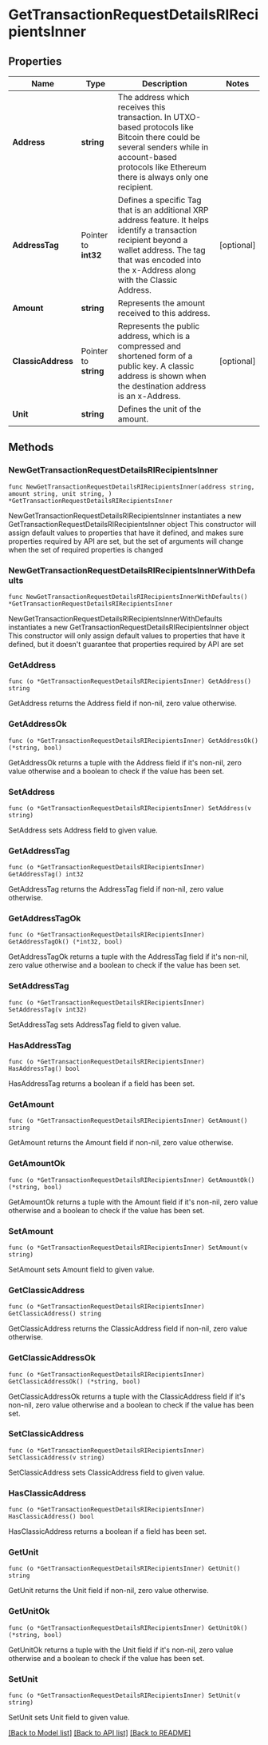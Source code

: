 # GetTransactionRequestDetailsRIRecipientsInner

## Properties

Name | Type | Description | Notes
------------ | ------------- | ------------- | -------------
**Address** | **string** | The address which receives this transaction. In UTXO-based protocols like Bitcoin there could be several senders while in account-based protocols like Ethereum there is always only one recipient. | 
**AddressTag** | Pointer to **int32** | Defines a specific Tag that is an additional XRP address feature. It helps identify a transaction recipient beyond a wallet address. The tag that was encoded into the x-Address along with the Classic Address. | [optional] 
**Amount** | **string** | Represents the amount received to this address. | 
**ClassicAddress** | Pointer to **string** | Represents the public address, which is a compressed and shortened form of a public key. A classic address is shown when the destination address is an x-Address. | [optional] 
**Unit** | **string** | Defines the unit of the amount. | 

## Methods

### NewGetTransactionRequestDetailsRIRecipientsInner

`func NewGetTransactionRequestDetailsRIRecipientsInner(address string, amount string, unit string, ) *GetTransactionRequestDetailsRIRecipientsInner`

NewGetTransactionRequestDetailsRIRecipientsInner instantiates a new GetTransactionRequestDetailsRIRecipientsInner object
This constructor will assign default values to properties that have it defined,
and makes sure properties required by API are set, but the set of arguments
will change when the set of required properties is changed

### NewGetTransactionRequestDetailsRIRecipientsInnerWithDefaults

`func NewGetTransactionRequestDetailsRIRecipientsInnerWithDefaults() *GetTransactionRequestDetailsRIRecipientsInner`

NewGetTransactionRequestDetailsRIRecipientsInnerWithDefaults instantiates a new GetTransactionRequestDetailsRIRecipientsInner object
This constructor will only assign default values to properties that have it defined,
but it doesn't guarantee that properties required by API are set

### GetAddress

`func (o *GetTransactionRequestDetailsRIRecipientsInner) GetAddress() string`

GetAddress returns the Address field if non-nil, zero value otherwise.

### GetAddressOk

`func (o *GetTransactionRequestDetailsRIRecipientsInner) GetAddressOk() (*string, bool)`

GetAddressOk returns a tuple with the Address field if it's non-nil, zero value otherwise
and a boolean to check if the value has been set.

### SetAddress

`func (o *GetTransactionRequestDetailsRIRecipientsInner) SetAddress(v string)`

SetAddress sets Address field to given value.


### GetAddressTag

`func (o *GetTransactionRequestDetailsRIRecipientsInner) GetAddressTag() int32`

GetAddressTag returns the AddressTag field if non-nil, zero value otherwise.

### GetAddressTagOk

`func (o *GetTransactionRequestDetailsRIRecipientsInner) GetAddressTagOk() (*int32, bool)`

GetAddressTagOk returns a tuple with the AddressTag field if it's non-nil, zero value otherwise
and a boolean to check if the value has been set.

### SetAddressTag

`func (o *GetTransactionRequestDetailsRIRecipientsInner) SetAddressTag(v int32)`

SetAddressTag sets AddressTag field to given value.

### HasAddressTag

`func (o *GetTransactionRequestDetailsRIRecipientsInner) HasAddressTag() bool`

HasAddressTag returns a boolean if a field has been set.

### GetAmount

`func (o *GetTransactionRequestDetailsRIRecipientsInner) GetAmount() string`

GetAmount returns the Amount field if non-nil, zero value otherwise.

### GetAmountOk

`func (o *GetTransactionRequestDetailsRIRecipientsInner) GetAmountOk() (*string, bool)`

GetAmountOk returns a tuple with the Amount field if it's non-nil, zero value otherwise
and a boolean to check if the value has been set.

### SetAmount

`func (o *GetTransactionRequestDetailsRIRecipientsInner) SetAmount(v string)`

SetAmount sets Amount field to given value.


### GetClassicAddress

`func (o *GetTransactionRequestDetailsRIRecipientsInner) GetClassicAddress() string`

GetClassicAddress returns the ClassicAddress field if non-nil, zero value otherwise.

### GetClassicAddressOk

`func (o *GetTransactionRequestDetailsRIRecipientsInner) GetClassicAddressOk() (*string, bool)`

GetClassicAddressOk returns a tuple with the ClassicAddress field if it's non-nil, zero value otherwise
and a boolean to check if the value has been set.

### SetClassicAddress

`func (o *GetTransactionRequestDetailsRIRecipientsInner) SetClassicAddress(v string)`

SetClassicAddress sets ClassicAddress field to given value.

### HasClassicAddress

`func (o *GetTransactionRequestDetailsRIRecipientsInner) HasClassicAddress() bool`

HasClassicAddress returns a boolean if a field has been set.

### GetUnit

`func (o *GetTransactionRequestDetailsRIRecipientsInner) GetUnit() string`

GetUnit returns the Unit field if non-nil, zero value otherwise.

### GetUnitOk

`func (o *GetTransactionRequestDetailsRIRecipientsInner) GetUnitOk() (*string, bool)`

GetUnitOk returns a tuple with the Unit field if it's non-nil, zero value otherwise
and a boolean to check if the value has been set.

### SetUnit

`func (o *GetTransactionRequestDetailsRIRecipientsInner) SetUnit(v string)`

SetUnit sets Unit field to given value.



[[Back to Model list]](../README.md#documentation-for-models) [[Back to API list]](../README.md#documentation-for-api-endpoints) [[Back to README]](../README.md)


